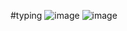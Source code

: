 #typing
![image](https://github.com/user-attachments/assets/6b0e1ced-a5bd-441f-81d2-f964451e2af2)
![image](https://github.com/user-attachments/assets/74eea26a-8143-4e6a-b16f-eaec06f1b72c)
